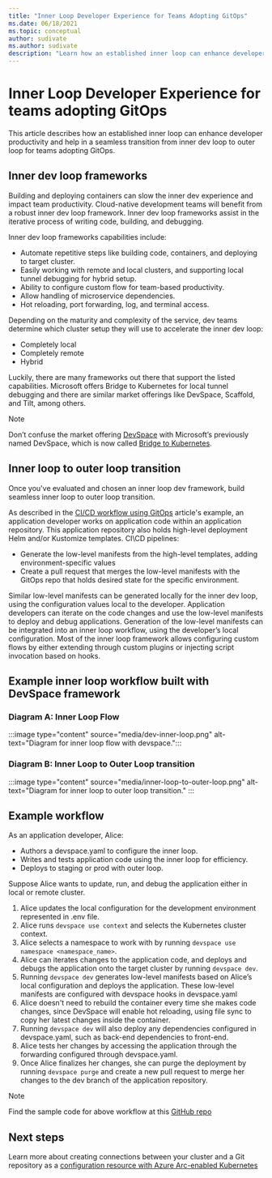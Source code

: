```yaml
---
title: "Inner Loop Developer Experience for Teams Adopting GitOps"
ms.date: 06/18/2021
ms.topic: conceptual
author: sudivate
ms.author: sudivate
description: "Learn how an established inner loop can enhance developer productivity and help in a seamless transition for teams adopting GitOps."
---
```

# Inner Loop Developer Experience for teams adopting GitOps

This article describes how an established inner loop can enhance developer productivity and help in a seamless transition from inner dev loop to outer loop for teams adopting GitOps.

## Inner dev loop frameworks

Building and deploying containers can slow the inner dev experience and impact team productivity. Cloud-native development teams will benefit from a robust inner dev loop framework. Inner dev loop frameworks assist in the iterative process of writing code, building, and debugging.

Inner dev loop frameworks capabilities include:

 
- Automate repetitive steps like building code, containers, and deploying to target cluster. 
- Easily working with remote and local clusters, and supporting local tunnel debugging for hybrid setup.
- Ability to configure custom flow for team-based productivity.
- Allow handling of microservice dependencies. 
- Hot reloading, port forwarding, log, and terminal access. 



Depending on the maturity and complexity of the service, dev teams determine which cluster setup they will use to accelerate the inner dev loop: 

* Completely local
* Completely remote
* Hybrid 


Luckily, there are many frameworks out there that support the listed capabilities. Microsoft offers Bridge to Kubernetes for local tunnel debugging and there are similar market offerings like DevSpace, Scaffold, and Tilt, among others.

> [!NOTE]
> Don’t confuse the market offering [DevSpace](https://github.com/loft-sh/devspace) with Microsoft’s previously named DevSpace, which is now called [Bridge to Kubernetes](https://code.visualstudio.com/docs/containers/bridge-to-kubernetes).


## Inner loop to outer loop transition 

Once you've evaluated and chosen an inner loop dev framework, build seamless inner loop to outer loop transition.

As described in the [CI/CD workflow using GitOps](conceptual-gitops-flux2-ci-cd.md) article's example, an application developer works on application code within an application repository. This application repository also holds high-level deployment Helm and/or Kustomize templates. CI\CD pipelines:

* Generate the low-level manifests from the high-level templates, adding environment-specific values
* Create a pull request that merges the low-level manifests with the GitOps repo that holds desired state for the specific environment. 

Similar low-level manifests can be generated locally for the inner dev loop, using the configuration values local to the developer. Application developers can iterate on the code changes and use the low-level manifests to deploy and debug applications. Generation of the low-level manifests can be integrated into an inner loop workflow, using the developer’s local configuration. Most of the inner loop framework allows configuring custom flows by either extending through custom plugins or injecting script invocation based on hooks. 

## Example inner loop workflow built with DevSpace framework


### Diagram A: Inner Loop Flow
:::image type="content" source="media/dev-inner-loop.png" alt-text="Diagram for inner loop flow with devspace.":::

### Diagram B: Inner Loop to Outer Loop transition
:::image type="content" source="media/inner-loop-to-outer-loop.png" alt-text="Diagram for inner loop to outer loop transition." :::


## Example workflow
As an application developer, Alice:
- Authors a devspace.yaml to configure the inner loop.
- Writes and tests application code using the inner loop for efficiency.
- Deploys to staging or prod with outer loop.


Suppose Alice wants to update, run, and debug the application either in local or remote cluster.

1. Alice updates the local configuration for the development environment represented in .env file.
1. Alice runs `devspace use context` and selects the Kubernetes cluster context.
1.	Alice selects a namespace to work with by running `devspace use namespace <namespace_name>`.
1.	Alice can iterates changes to the application code, and deploys and debugs the application onto the target cluster by running `devspace dev`.
1. Running `devspace dev` generates low-level manifests based on Alice’s local configuration and deploys the application. These low-level manifests are configured with devspace hooks in devspace.yaml
1. Alice doesn't need to rebuild the container every time she makes code changes, since DevSpace will enable hot reloading, using file sync to copy her latest changes inside the container.
1. Running `devspace dev` will also deploy any dependencies configured in devspace.yaml, such as back-end dependencies to front-end. 
1. Alice tests her changes by accessing the application through the forwarding configured through devspace.yaml.
1. Once Alice finalizes her changes, she can purge the deployment by running `devspace purge` and create a new pull request to merge her changes to the dev branch of the application repository.

> [!NOTE]
> Find the sample code for above workflow at this [GitHub repo](https://github.com/Azure/arc-cicd-demo-src)

## Next steps

Learn more about creating connections between your cluster and a Git repository as a [configuration resource with Azure Arc-enabled Kubernetes](./conceptual-gitops-flux2.md)
